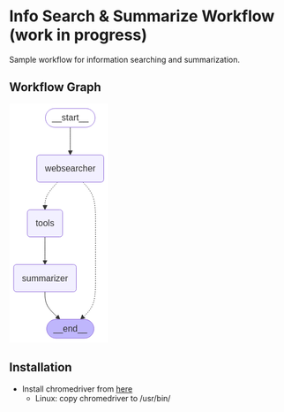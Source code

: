 # Info Search & Summarize Workflow (work in progress)
Sample workflow for information searching and summarization.

## Workflow Graph
![](./assets/workflow-graph.png)

## Installation
- Install chromedriver from [here](https://googlechromelabs.github.io/chrome-for-testing/)
  - Linux: copy chromedriver to /usr/bin/
